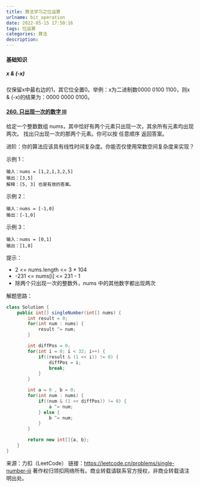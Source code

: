 ```yaml
---
title: 算法学习之位运算
urlname: bit_operation
date: 2022-05-15 17:50:16
tags: 位运算
categories: 算法
description: 
---
```


#### 基础知识

##### x & (-x)

仅保留x中最右边的1，其它位全置0。举例：x为二进制数0000 0100 1100，则x & (-x)的结果为：0000 0000 0100。

#### [260. 只出现一次的数字 III](https://leetcode.cn/problems/single-number-iii/)

给定一个整数数组 nums，其中恰好有两个元素只出现一次，其余所有元素均出现两次。 找出只出现一次的那两个元素。你可以按 任意顺序 返回答案。

进阶：你的算法应该具有线性时间复杂度。你能否仅使用常数空间复杂度来实现？

示例 1：

```
输入：nums = [1,2,1,3,2,5]
输出：[3,5]
解释：[5, 3] 也是有效的答案。
```


示例 2：

```
输入：nums = [-1,0]
输出：[-1,0]
```

示例 3：

```
输入：nums = [0,1]
输出：[1,0]
```



提示：

- 2 <= nums.length <= 3 * 104
- -231 <= nums[i] <= 231 - 1
- 除两个只出现一次的整数外，nums 中的其他数字都出现两次

解题思路：

```java
class Solution {
    public int[] singleNumber(int[] nums) {
        int result = 0;
        for(int num : nums) {
            result ^= num;
        }

        int diffPos = 0;
        for(int i = 0; i < 32; i++) {
            if((result & (1 << i)) != 0) {
                diffPos = i;
                break;
            }
        }

        int a = 0 , b = 0;
        for(int num : nums) {
            if((num & (1 << diffPos)) != 0) {
                a ^= num;
            } else {
                b ^= num;
            }
        }

        return new int[]{a, b};
    }
}
```



来源：力扣（LeetCode）
链接：https://leetcode.cn/problems/single-number-iii
著作权归领扣网络所有。商业转载请联系官方授权，非商业转载请注明出处。
